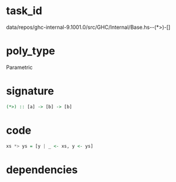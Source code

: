 
# task_id
data/repos/ghc-internal-9.1001.0/src/GHC/Internal/Base.hs--(*>)-[]

# poly_type
Parametric

# signature
```haskell
(*>) :: [a] -> [b] -> [b]
```   

# code
```haskell
xs *> ys = [y | _ <- xs, y <- ys]
```

# dependencies
